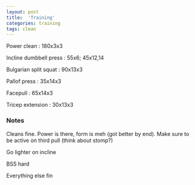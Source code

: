 ```yaml
---
layout: post
title:  'Training'
categories: training
tags: clean
---
```


Power clean : 180x3x3

Incline dumbbell press : 55x6; 45x12,14

Bulgarian split squat : 90x13x3

Pallof press  : 35x14x3

Facepull  : 65x14x3

Tricep extension  : 30x13x3


### Notes

Cleans fine. Power is there, form is meh (got better by end). Make sure to be active on third pull (think about stomp?)

Go lighter on incline

BSS hard

Everything else fin
